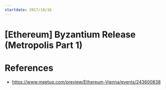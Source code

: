 ```yaml
---
startdate: 2017/10/16
---
```

# [Ethereum] Byzantium Release (Metropolis Part 1)

# References
* https://www.meetup.com/preview/Ethereum-Vienna/events/243600838
